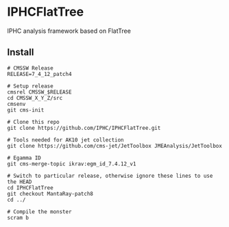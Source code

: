 IPHCFlatTree
============

IPHC analysis framework based on FlatTree

Install
-------

```
# CMSSW Release
RELEASE=7_4_12_patch4

# Setup release
cmsrel CMSSW_$RELEASE
cd CMSSW_X_Y_Z/src
cmsenv
git cms-init

# Clone this repo
git clone https://github.com/IPHC/IPHCFlatTree.git

# Tools needed for AK10 jet collection
git clone https://github.com/cms-jet/JetToolbox JMEAnalysis/JetToolbox 

# Egamma ID
git cms-merge-topic ikrav:egm_id_7.4.12_v1

# Switch to particular release, otherwise ignore these lines to use the HEAD
cd IPHCFlatTree
git checkout MantaRay-patch8
cd ../

# Compile the monster
scram b
```

